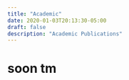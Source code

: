 ```yaml
---
title: "Academic"
date: 2020-01-03T20:13:30-05:00
draft: false
description: "Academic Publications"
---
```


# soon tm